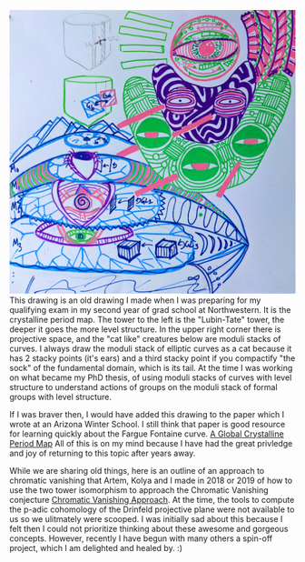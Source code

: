 ![](/images/lubin-tate.jpg)  This drawing is an old drawing I made when I was preparing for my qualifying exam in my second year of grad school at Northwestern. It is the crystalline period map. The tower to the left is the "Lubin-Tate" tower, the deeper it goes the more level structure. In the upper right corner there is projective space, and the "cat like" creatures below are moduli stacks of curves. I always draw the moduli stack of elliptic curves as a cat because it has 2 stacky points (it's ears) and a third stacky point if you compactify "the sock" of the fundamental domain, which is its tail. At the time I was working on what became my PhD thesis, of using moduli stacks of curves with level structure to understand actions of groups on the moduli stack of formal groups with level structure. 

If I was braver then, I would have added this drawing to the paper which I wrote at an Arizona Winter School. I still think that paper is good resource for learning quickly about the Fargue Fontaine curve. [A Global Crystalline Period Map](https://arxiv.org/pdf/1911.08615) All of this is on my mind because I have had the great privledge and joy of returning to this topic after years away. 

While we are sharing old things, here is an outline of an approach to chromatic vanishing that Artem, Kolya and I made in 2018 or 2019 of how to use the two tower isomorphism to approach the Chromatic Vanishing conjecture [Chromatic Vanishing Approach](pdfs/chromaticvanishingapproach.pdf). At the time, the tools to compute the p-adic cohomology of the Drinfeld projective plane were not available to us so we ulitmately were scooped.  I was initially sad about this because I felt then I could not prioritize thinking about these awesome and gorgeous concepts. However, recently I have begun with many others a spin-off project, which I am delighted and healed by. :)
